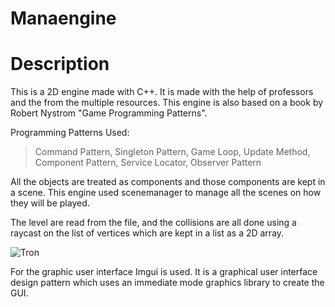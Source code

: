 # Manaengine

# Description
This is a 2D engine made with C++. It is made with the help of professors and the from the multiple resources.
This engine is also based on a book by Robert Nystrom "Game Programming Patterns".

Programming Patterns Used:
> Command Pattern,
> Singleton Pattern,
> Game Loop,
> Update Method,
> Component Pattern,
> Service Locator,
> Observer Pattern

All the objects are treated as components and those components are kept in a scene. This engine used scenemanager to manage all the scenes on how they 
will be played.

The level are read from the file, and the collisions are all done using a raycast on the list of vertices which are kept in a list as a 2D array.

![Tron](https://user-images.githubusercontent.com/84324141/199493264-08760bd9-7062-4c01-b4b1-8e471ffb0fea.gif)

 
 
For the graphic user interface Imgui is used. It is a graphical user interface design pattern 
which uses an immediate mode graphics library to create the GUI.
